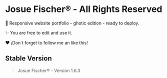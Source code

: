 # Josue Fischer® - All Rights Reserved
🍭 Responsive website portfolio - ghotic edition - ready to deploy.

✨ You are free to edit and use it.

❤️ ¡Don´t forget to follow me an like this!


## Stable Version
> Josue Fischer® - Version 1.6.3
